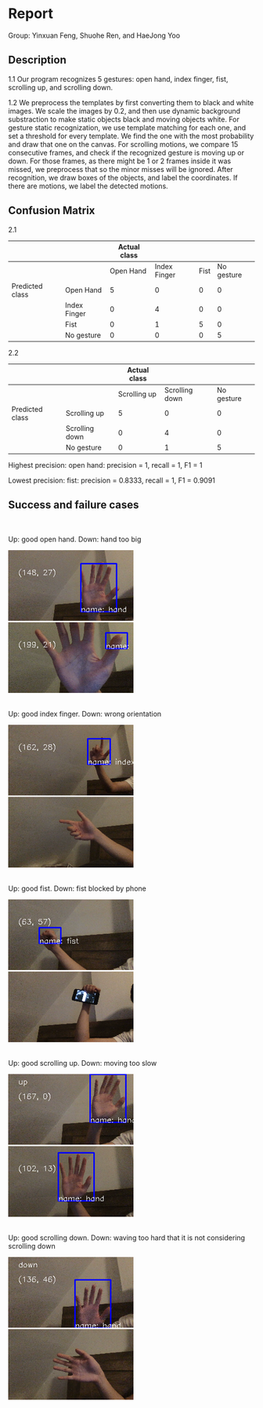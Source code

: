 # Report

Group:
Yinxuan Feng, Shuohe Ren, and HaeJong Yoo

## Description
<p>
    1.1 Our program recognizes 5 gestures: open hand, index finger, fist, scrolling up, and scrolling down.
</p>
<p>
    1.2 We preprocess the templates by first converting them to black and white images. We scale the images by 0.2, and then use dynamic background substraction to make static objects black and moving objects white. For gesture static recognization, we use template matching for each one, and set a threshold for every template. We find the one with the most probability and draw that one on the canvas. For scrolling motions, we compare 15 consecutive frames, and check if the recognized gesture is moving up or down. For those frames, as there might be 1 or 2 frames inside it was missed, we preprocess that so the minor misses will be ignored. After recognition, we draw boxes of the objects, and label the coordinates. If there are motions, we label the detected motions.
</p>

## Confusion Matrix
2.1<br/>

|                 |             |Actual class|                	|           |				|
|-----------------|-------------|------------|------------------|-----------|---------------|
|                 |             | Open Hand	 | Index Finger 	|  Fist 	| No gesture 	|
| Predicted class | Open Hand   | 5          | 0           		| 0         | 0 			|
|                 | Index Finger| 0          | 4              	| 0         | 0 			|
|                 | Fist 		| 0          | 1              	| 5         | 0 			|
|                 | No gesture 	| 0          | 0              	| 0         | 5 			|

2.2<br/>

|                 |                | Actual class |                |            |
|-----------------|----------------|--------------|----------------|------------|
|                 |                | Scrolling up | Scrolling down | No gesture |
| Predicted class | Scrolling up   | 5            | 0              | 0          |
|                 | Scrolling down | 0            | 4              | 0          |
|                 | No gesture     | 0            | 1              | 5          |

Highest precision: 
open hand: precision = 1, recall = 1, F1 = 1

Lowest precision:
fist: precision = 0.8333, recall = 1, F1 = 0.9091

## Success and failure cases
<br/>
<p>Up: good open hand. Down: hand too big</p>
<img src="hand.png"><img src="hand too big.png"><br/>

<br/>
<p>Up: good index finger. Down: wrong orientation</p>
<img src="index.png"><img src="wrong orientation.png"><br/>

<br/>
<p>Up: good fist. Down: fist blocked by phone</p>
<img src="fist good.png"><img src="fist block.png"><br/>

<br/>
<p>Up: good scrolling up. Down: moving too slow</p>
<img src="up.png"><img src="too still.png"><br/>

<br/>
<p>Up: good scrolling down. Down: waving too hard that it is not considering scrolling down</p>
<img src="down.png"><img src="waving too hard.png"><br/>

